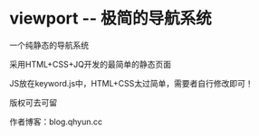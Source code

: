 # viewport -- 极简的导航系统

一个纯静态的导航系统

采用HTML+CSS+JQ开发的最简单的静态页面

JS放在keyword.js中，HTML+CSS太过简单，需要者自行修改即可！

版权可去可留

作者博客：blog.qhyun.cc
